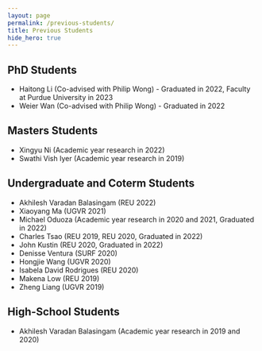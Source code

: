 ```yaml
---
layout: page
permalink: /previous-students/
title: Previous Students
hide_hero: true
---
```


## PhD Students
- Haitong Li (Co-advised with Philip Wong) - Graduated in 2022, Faculty at Purdue University in 2023
- Weier Wan (Co-advised with Philip Wong) - Graduated in 2022

## Masters Students
- Xingyu Ni (Academic year research in 2022)
- Swathi Vish Iyer (Academic year research in 2019)

## Undergraduate and Coterm Students
- Akhilesh Varadan Balasingam (REU 2022)
- Xiaoyang Ma (UGVR 2021)
- Michael Oduoza (Academic year research in 2020 and 2021, Graduated in 2022)
- Charles Tsao (REU 2019, REU 2020, Graduated in 2022)
- John Kustin (REU 2020, Graduated in 2022)
- Denisse Ventura (SURF 2020)
- Hongjie Wang (UGVR 2020)
- Isabela David Rodrigues (REU 2020)
- Makena Low (REU 2019)
- Zheng Liang (UGVR 2019)

## High-School Students
- Akhilesh Varadan Balasingam (Academic year research in 2019 and 2020)
